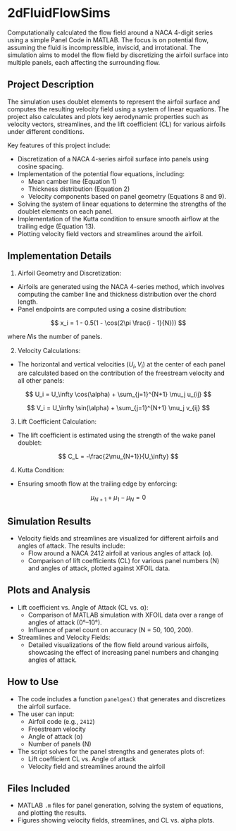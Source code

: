 # 2dFluidFlowSims

Computationally calculated the flow field around a NACA 4-digit series using a simple Panel Code in MATLAB. The focus is on potential flow, assuming the fluid is incompressible, inviscid, and irrotational. The simulation aims to model the flow field by discretizing the airfoil surface into multiple panels, each affecting the surrounding flow.

## Project Description
The simulation uses doublet elements to represent the airfoil surface and computes the resulting velocity field using a system of linear equations. The project also calculates and plots key aerodynamic properties such as velocity vectors, streamlines, and the lift coefficient (CL) for various airfoils under different conditions.

Key features of this project include:

- Discretization of a NACA 4-series airfoil surface into panels using cosine spacing.
- Implementation of the potential flow equations, including:
  - Mean camber line (Equation 1)
  - Thickness distribution (Equation 2)
  - Velocity components based on panel geometry (Equations 8 and 9).
- Solving the system of linear equations to determine the strengths of the doublet elements on each panel.
- Implementation of the Kutta condition to ensure smooth airflow at the trailing edge (Equation 13).
- Plotting velocity field vectors and streamlines around the airfoil.

## Implementation Details
1. Airfoil Geometry and Discretization:

- Airfoils are generated using the NACA 4-series method, which involves computing the camber line and thickness distribution over the chord length.
- Panel endpoints are computed using a cosine distribution:

$$
x_i = 1 - 0.5(1 - \cos(2\pi \frac{i - 1}{N}))
$$

where 𝑁is the number of panels.

2. Velocity Calculations:

- The horizontal and vertical velocities ($U_i, V_i$) at the center of each panel are calculated based on the contribution of the freestream velocity and all other panels:

$$
U_i = U_\infty \cos(\alpha) + \sum_{j=1}^{N+1} \mu_j u_{ij}
$$

$$
V_i = U_\infty \sin(\alpha) + \sum_{j=1}^{N+1} \mu_j v_{ij}
$$
 
3. Lift Coefficient Calculation:

- The lift coefficient is estimated using the strength of the wake panel doublet:

$$
C_L = -\frac{2\mu_{N+1}}{U_\infty}
$$

4. Kutta Condition:

- Ensuring smooth flow at the trailing edge by enforcing:

$$
\mu_{N+1} + \mu_1 - \mu_N = 0
$$

## Simulation Results
- Velocity fields and streamlines are visualized for different airfoils and angles of attack. The results include:
  - Flow around a NACA 2412 airfoil at various angles of attack (α).
  - Comparison of lift coefficients (CL) for various panel numbers (N) and angles of attack, plotted against XFOIL data.

## Plots and Analysis
- Lift coefficient vs. Angle of Attack (CL vs. α):
  - Comparison of MATLAB simulation with XFOIL data over a range of angles of attack (0°–10°).
  - Influence of panel count on accuracy (N = 50, 100, 200).
- Streamlines and Velocity Fields:
  - Detailed visualizations of the flow field around various airfoils, showcasing the effect of increasing panel numbers and changing angles of attack.

## How to Use
 - The code includes a function `panelgen()` that generates and discretizes the airfoil surface.
 - The user can input:
    - Airfoil code (e.g., `2412`)
    - Freestream velocity
    - Angle of attack (α)
    - Number of panels (N)
- The script solves for the panel strengths and generates plots of:
    - Lift coefficient CL vs. Angle of attack
    - Velocity field and streamlines around the airfoil

## Files Included
- MATLAB `.m` files for panel generation, solving the system of equations, and plotting the results.
- Figures showing velocity fields, streamlines, and CL vs. alpha plots.
